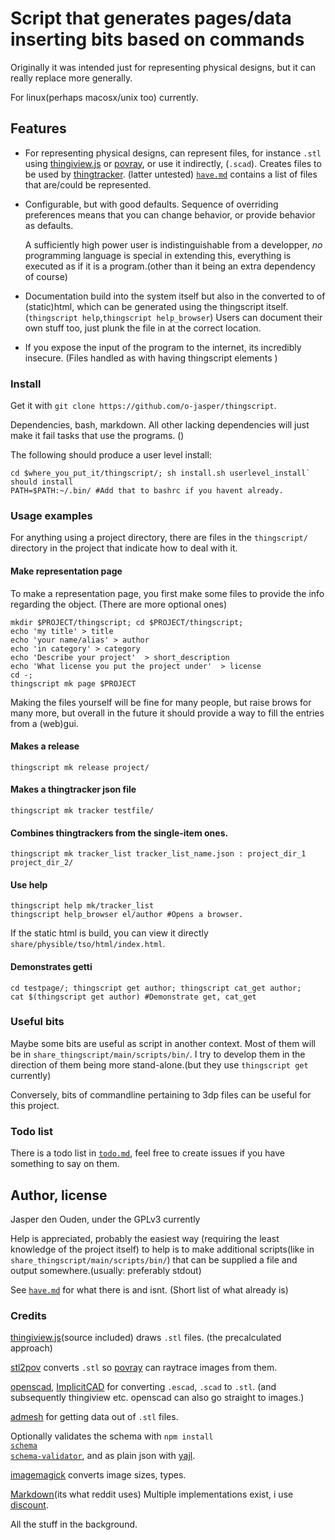 
# Script that generates pages/data inserting bits based on commands
Originally it was intended just for representing physical designs, but it can
really replace more generally.

For linux(perhaps macosx/unix too) currently.

## Features
* For representing physical designs, can represent files, for instance `.stl` 
  using [thingiview.js](https://github.com/tbuser/thingiview.js) or
  [povray](http://povray.org/), or use it indirectly, (`.scad`).
  Creates files to be used by [thingtracker](http://thingtracker.net/).
  (latter untested) [`have.md`](have.md) contains a list of files that are/could
  be represented.

* Configurable, but with good defaults. Sequence of overriding preferences means 
  that you can change behavior, or provide behavior as defaults.

  A sufficiently high power user is indistinguishable from a developper, *no* 
  programming language is special in extending this, everything is executed as
  if it is a program.(other than it being an extra dependency of course)

* Documentation build into the system itself but also in the converted to
  of (static)html, which can be generated using the thingscript itself. 
  (`thingscript help`,`thingscript help_browser`) Users can document their
  own stuff too, just plunk the file in at the correct location.

* If you expose the input of the program to the internet, its incredibly insecure.
  (Files handled as with having thingscript elements )

### Install
Get it with `git clone https://github.com/o-jasper/thingscript`.

Dependencies, bash, markdown. All other lacking dependencies will just make it
fail tasks that use the programs. ()

The following should produce a user level install:

    cd $where_you_put_it/thingscript/; sh install.sh userlevel_install` should install
    PATH=$PATH:~/.bin/ #Add that to bashrc if you havent already.

### Usage examples
For anything using a project directory, there are files in the `thingscript/` 
directory in the project that indicate how to deal with it.

#### Make representation page
To make a representation page, you first make some files to provide the info regarding 
the object. (There are more optional ones)

    mkdir $PROJECT/thingscript; cd $PROJECT/thingscript;
    echo 'my title' > title
    echo 'your name/alias' > author
    echo 'in category' > category
    echo 'Describe your project'  > short_description
    echo 'What license you put the project under'  > license
    cd -;
    thingscript mk page $PROJECT

Making the files yourself will be fine for many people, but raise brows for many
more, but overall in the future it should provide a way to fill the entries from
a (web)gui.

#### Makes a release

    thingscript mk release project/
#### Makes a thingtracker json file

    thingscript mk tracker testfile/

#### Combines thingtrackers from the single-item ones.

    thingscript mk tracker_list tracker_list_name.json : project_dir_1 project_dir_2/
    
#### Use help

    thingscript help mk/tracker_list
    thingscript help_browser el/author #Opens a browser.
    
If the static html is build, you can view it directly 
`share/physible/tso/html/index.html`.

#### Demonstrates getti

    cd testpage/; thingscript get author; thingscript cat_get author;
    cat $(thingscript get author) #Demonstrate get, cat_get

### Useful bits
Maybe some bits are useful as script in another context. Most of them will be in
`share_thingscript/main/scripts/bin/`. I try to develop them in the direction
of them being more stand-alone.(but they use `thingscript get` currently)

Conversely, bits of commandline pertaining to 3dp files can be useful for this
project.

### Todo list
There is a todo list in
[`todo.md`](https://github.com/o-jasper/thingscript/blob/master/todo.md), feel free to create issues if you have something to say on them.

## Author, license
Jasper den Ouden, under the GPLv3 currently

Help is appreciated, probably the easiest way
(requiring the least knowledge of the project itself) to help is to make
additional scripts(like in `share_thingscript/main/scripts/bin/`) that can
be supplied a file and output somewhere.(usually: preferably stdout)

See [`have.md`](https://github.com/o-jasper/thingscript/blob/master/have.md)
for what there is and isnt. (Short list of what already is)

### Credits
[thingiview.js](https://github.com/tbuser/thingiview.js)(source included) draws `.stl` files.
(the precalculated approach)

[stl2pov](http://rsmith.home.xs4all.nl/software/py-stl-stl2pov.html") converts `.stl` so
[povray](http://povray.org/) can raytrace images from them.

[openscad](http://www.openscad.org/),
[ImplicitCAD](http://implicitcad.org) for converting `.escad`, `.scad` to `.stl`.
(and subsequently thingiview etc. openscad can also go straight to images.)

[admesh](http://www.varlog.com/admesh-htm) for getting data out of `.stl` files.

Optionally validates the schema with 
<code>npm install <a href="https://github.com/akidee/schema.js">schema</a> 
<a href="https://github.com/Nijikokun/Validator.git">schema-validator</a></code>, and
as plain json with [yajl](http://lloyd.github.com/yajl/).

[imagemagick](http://imagemagick.org/) converts image sizes, types.

[Markdown](http://daringfireball.net/projects/markdown/)(its what reddit uses)
Multiple implementations exist, i use
[discount](http://www.pell.portland.or.us/~orc/Code/discount/).

All the stuff in the background.
